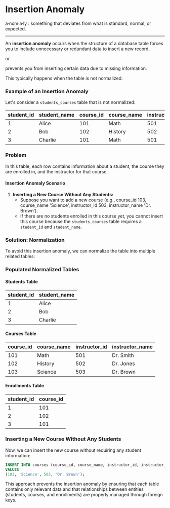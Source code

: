# Insertion Anomaly

a·nom·a·ly : something that deviates from what is standard, normal, or expected.

-----

An **insertion anomaly** occurs when the structure 
of a database table forces you to include unnecessary 
or redundant data to insert a new record, 

or 

prevents you from inserting certain data due to missing information. 

This typically happens when the table is not normalized.

### Example of an Insertion Anomaly

Let's consider a `students_courses` table that is not normalized:

| student_id | student_name | course_id | course_name | instructor_id | instructor_name |
|------------|--------------|-----------|-------------|---------------|-----------------|
| 1          | Alice        | 101       | Math        | 501           | Dr. Smith       |
| 2          | Bob          | 102       | History     | 502           | Dr. Jones       |
| 3          | Charlie      | 101       | Math        | 501           | Dr. Smith       |

### Problem

In this table, each row contains information about a student, the course they are enrolled in, and the instructor for that course. 

#### Insertion Anomaly Scenario

1. **Inserting a New Course Without Any Students:**
   - Suppose you want to add a new course (e.g., course_id 103, course_name 'Science', instructor_id 503, instructor_name 'Dr. Brown').
   - If there are no students enrolled in this course yet, you cannot insert this course because the `students_courses` table requires a `student_id` and `student_name`.

### Solution: Normalization

To avoid this insertion anomaly, we can normalize the table into multiple related tables:



### Populated Normalized Tables

#### Students Table

| student_id | student_name |
|------------|--------------|
| 1          | Alice        |
| 2          | Bob          |
| 3          | Charlie      |

#### Courses Table

| course_id | course_name | instructor_id | instructor_name |
|-----------|-------------|---------------|-----------------|
| 101       | Math        | 501           | Dr. Smith       |
| 102       | History     | 502           | Dr. Jones       |
| 103       | Science     | 503           | Dr. Brown       |

#### Enrollments Table

| student_id | course_id |
|------------|-----------|
| 1          | 101       |
| 2          | 102       |
| 3          | 101       |

### Inserting a New Course Without Any Students

Now, we can insert the new course without requiring any student information:

```sql
INSERT INTO courses (course_id, course_name, instructor_id, instructor_name) 
VALUES
(103, 'Science', 503, 'Dr. Brown');
```

This approach prevents the insertion anomaly by ensuring that each table contains only relevant data and that relationships between entities (students, courses, and enrollments) are properly managed through foreign keys.
